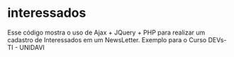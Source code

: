 # interessados

Esse código mostra o uso de Ajax + JQuery + PHP para realizar um cadastro de Interessados em um NewsLetter.
Exemplo para o Curso DEVs-TI - UNIDAVI
